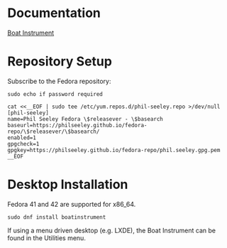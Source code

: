 # Documentation

[Boat Instrument](https://philseeley.github.io/docs/boatinstrument/main.html)

# Repository Setup

Subscribe to the Fedora repository:

```shell
sudo echo if password required

cat <<__EOF | sudo tee /etc/yum.repos.d/phil-seeley.repo >/dev/null
[phil-seeley]
name=Phil Seeley Fedora \$releasever - \$basearch
baseurl=https://philseeley.github.io/fedora-repo/\$releasever/\$basearch/
enabled=1
gpgcheck=1
gpgkey=https://philseeley.github.io/fedora-repo/phil.seeley.gpg.pem
__EOF
```

# Desktop Installation

Fedora 41 and 42 are supported for x86_64.

```shell
sudo dnf install boatinstrument
```

If using a menu driven desktop (e.g. LXDE), the Boat Instrument can be found in the Utilities menu.

